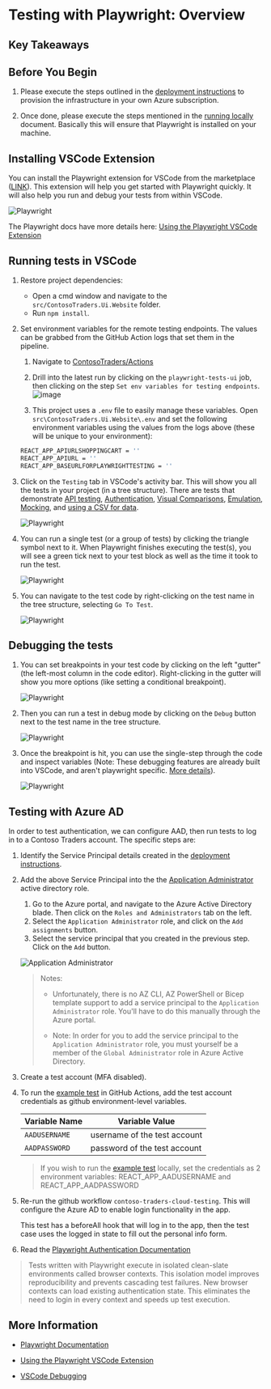 # Testing with Playwright: Overview

## Key Takeaways

## Before You Begin

1. Please execute the steps outlined in the [deployment instructions](../../docs/deployment-instructions.md) to provision the infrastructure in your own Azure subscription.

2. Once done, please execute the steps mentioned in the [running locally](../../docs/running-locally.md) document. Basically this will ensure that Playwright is installed on your machine.

## Installing VSCode Extension

You can install the Playwright extension for VSCode from the marketplace ([LINK](https://marketplace.visualstudio.com/items?itemName=ms-playwright.playwright)). This extension will help you get started with Playwright quickly. It will also help you run and debug your tests from within VSCode.

  ![Playwright](./media/playwright-1.png)

The Playwright docs have more details here: [Using the Playwright VSCode Extension](https://playwright.dev/docs/getting-started-vscode)

## Running tests in VSCode

1. Restore project dependencies:
   * Open a cmd window and navigate to the `src/ContosoTraders.Ui.Website` folder.
   * Run `npm install`.

1. Set environment variables for the remote testing endpoints. The values can be grabbed from the GitHub Action logs that set them in the pipeline.
    1. Navigate to [ContosoTraders/Actions](https://github.com/microsoft/ContosoTraders-CloudTesting/actions)

    1. Drill into the latest run by clicking on the `playwright-tests-ui` job, then clicking on the step `Set env variables for testing endpoints`.
    ![image](media/actions1.png)
    1. This project uses a `.env` file to easily manage these variables. Open `src\ContosoTraders.Ui.Website\.env` and set the following environment variables using the values from the logs above (these will be unique to your environment):

   ```bash
   REACT_APP_APIURLSHOPPINGCART = ''
   REACT_APP_APIURL = ''
   REACT_APP_BASEURLFORPLAYWRIGHTTESTING = ''
   ```

1. Click on the `Testing` tab in VSCode's activity bar. This will show you all the tests in your project (in a tree structure). There are tests that demonstrate [API testing](../../src/ContosoTraders.Ui.Website/tests/api.cart.spec.ts), [Authentication](../../src/ContosoTraders.Ui.Website/tests/auth.setup.ts), [Visual Comparisons](../../src/ContosoTraders.Ui.Website/tests/pages.spec.ts:63), [Emulation](../../src/ContosoTraders.Ui.Website/tests/map.spec.ts), [Mocking](../../src/ContosoTraders.Ui.Website/tests/mocks.spec.ts), and [using a CSV for data](../../src/ContosoTraders.Ui.Website/tests/account.ts).

   ![Playwright](./media/playwright-2.png)

1. You can run a single test (or a group of tests) by clicking the triangle symbol next to it. When Playwright finishes executing the test(s), you will see a green tick next to your test block as well as the time it took to run the test.

   ![Playwright](./media/playwright-3.png)

1. You can navigate to the test code by right-clicking on the test name in the tree structure, selecting `Go To Test`.

   ![Playwright](./media/playwright-4.png)

## Debugging the tests

1. You can set breakpoints in your test code by clicking on the left "gutter" (the left-most column in the code editor). Right-clicking in the gutter will show you more options (like setting a conditional breakpoint).

   ![Playwright](./media/playwright-5.png)

1. Then you can run a test in debug mode by clicking on the `Debug` button next to the test name in the tree structure.

   ![Playwright](./media/playwright-6.png)

1. Once the breakpoint is hit, you can use the single-step through the code and inspect variables (Note: These debugging features are already built into VSCode, and aren't playwright specific. [More details](https://code.visualstudio.com/docs/editor/debugging)).

   ![Playwright](./media/playwright-7.png)

## Testing with Azure AD

In order to test authentication, we can configure AAD, then run tests to log in to a Contoso Traders account. The specific steps are:

1. Identify the Service Principal details created in the [deployment instructions](../../docs/deployment-instructions.md).

1. Add the above Service Principal into the the [Application Administrator](https://learn.microsoft.com/azure/active-directory/roles/permissions-reference#application-administrator) active directory role.

   1. Go to the Azure portal, and navigate to the Azure Active Directory blade. Then click on the `Roles and Administrators` tab on the left.
   2. Select the `Application Administrator` role, and click on the `Add assignments` button.
   3. Select the service principal that you created in the previous step. Click on the `Add` button.

   ![Application Administrator](../../docs/images/ad-application-administrator.png)

   >
   > Notes:
   >
   > * Unfortunately, there is no AZ CLI, AZ PowerShell or Bicep template support to add a service principal to the `Application Administrator` role. You'll have to do this manually through the Azure portal.
   >
   > * Note: In order for you to add the service principal to the `Application Administrator` role, you must yourself be a member of the `Global Administrator` role in Azure Active Directory.
   >

1. Create a test account (MFA disabled).

1. To run the [example test](../../src/ContosoTraders.Ui.Website/tests/account.ts) in GitHub Actions, add the test account credentials as github environment-level variables.

   | Variable Name | Variable Value               |
   | ------------- | ---------------------------- |
   | `AADUSERNAME` | username of the test account |
   | `AADPASSWORD` | password of the test account |

   > If you wish to run the [example test](../../src/ContosoTraders.Ui.Website/tests/account.ts) locally, set the credentials as 2 environment variables: REACT_APP_AADUSERNAME and REACT_APP_AADPASSWORD

1. Re-run the github workflow `contoso-traders-cloud-testing`. This will configure the Azure AD to enable login functionality in the app.

   This test has a beforeAll hook that will log in to the app, then the test case uses the logged in state to fill out the personal info form.

1. Read the [Playwright Authentication Documentation](https://playwright.dev/docs/auth)

> Tests written with Playwright execute in isolated clean-slate environments called browser contexts. This isolation model improves reproducibility and prevents cascading test failures. New browser contexts can load existing authentication state. This eliminates the need to login in every context and speeds up test execution.

## More Information

* [Playwright Documentation](https://playwright.dev/)

* [Using the Playwright VSCode Extension](https://playwright.dev/docs/getting-started-vscode)

* [VSCode Debugging](https://code.visualstudio.com/docs/editor/debugging)
